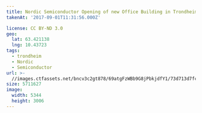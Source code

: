 ```yaml
---
title: Nordic Semiconductor Opening of new Office Building in Trondheim
takenAt: '2017-09-01T11:31:56.000Z'

license: CC BY-ND 3.0
geo:
  lat: 63.421138
  lng: 10.43723
tags:
  - trondheim
  - Nordic
  - Semiconductor
url: >-
  //images.ctfassets.net/bncv3c2gt878/69atgFzWBb9G8jPbkjdfY1/73d713d7fcfe838e037fc5296d37f77f/nordic-semiconductor-opening-of-new-office-building-in-trondheim_36197719053_o
size: 5711627
image:
  width: 5344
  height: 3006
---
```

